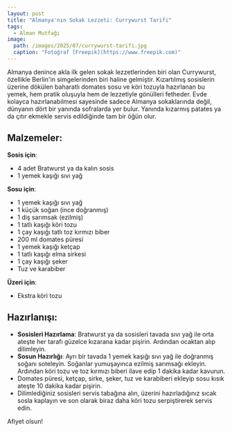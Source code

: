 ```yaml
---
layout: post
title: "Almanya'nın Sokak Lezzeti: Currywurst Tarifi"
tags:
  - Alman Mutfağı
image: 
  path: /images/2025/07/currywurst-tarifi.jpg
  caption: "Fotoğraf [Freepik](https://www.freepik.com)"
---
```


Almanya denince akla ilk gelen sokak lezzetlerinden biri olan Currywurst, özellikle Berlin'in simgelerinden biri haline gelmiştir. Kızartılmış sosislerin üzerine dökülen baharatlı domates sosu ve köri tozuyla hazırlanan bu yemek, hem pratik oluşuyla hem de lezzetiyle gönülleri fetheder. Evde kolayca hazırlanabilmesi sayesinde sadece Almanya sokaklarında değil, dünyanın dört bir yanında sofralarda yer bulur. Yanında kızarmış patates ya da çıtır ekmekle servis edildiğinde tam bir öğün olur.

## Malzemeler:

**Sosis için**:

- 4 adet Bratwurst ya da kalın sosis
- 1 yemek kaşığı sıvı yağ

**Sosu için**:

- 1 yemek kaşığı sıvı yağ
- 1 küçük soğan (ince doğranmış)
- 1 diş sarımsak (ezilmiş)
- 1 tatlı kaşığı köri tozu
- 1 çay kaşığı tatlı toz kırmızı biber
- 200 ml domates püresi
- 1 yemek kaşığı ketçap
- 1 tatlı kaşığı elma sirkesi
- 1 çay kaşığı şeker
- Tuz ve karabiber

**Üzeri için**:

- Ekstra köri tozu

## Hazırlanışı:

- **Sosisleri Hazırlama**: Bratwurst ya da sosisleri tavada sıvı yağ ile orta ateşte her tarafı güzelce kızarana kadar pişirin. Ardından ocaktan alıp dilimleyin.
- **Sosun Hazırlığı**: Ayrı bir tavada 1 yemek kaşığı sıvı yağ ile doğranmış soğanı soteleyin. Soğanlar yumuşayınca ezilmiş sarımsağı ekleyin. Ardından köri tozu ve toz kırmızı biberi ilave edip 1 dakika kadar kavurun.
- Domates püresi, ketçap, sirke, şeker, tuz ve karabiberi ekleyip sosu kısık ateşte 10 dakika kadar pişirin.
- Dilimlediğiniz sosisleri servis tabağına alın, üzerini hazırladığınız sıcak sosla kaplayın ve son olarak biraz daha köri tozu serpiştirerek servis edin.

Afiyet olsun!
